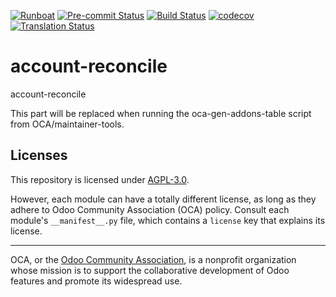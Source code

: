 
[![Runboat](https://img.shields.io/badge/runboat-Try%20me-875A7B.png)](https://runboat.odoo-community.org/builds?repo=OCA/account-reconcile&target_branch=18.0)
[![Pre-commit Status](https://github.com/OCA/account-reconcile/actions/workflows/pre-commit.yml/badge.svg?branch=18.0)](https://github.com/OCA/account-reconcile/actions/workflows/pre-commit.yml?query=branch%3A18.0)
[![Build Status](https://github.com/OCA/account-reconcile/actions/workflows/test.yml/badge.svg?branch=18.0)](https://github.com/OCA/account-reconcile/actions/workflows/test.yml?query=branch%3A18.0)
[![codecov](https://codecov.io/gh/OCA/account-reconcile/branch/18.0/graph/badge.svg)](https://codecov.io/gh/OCA/account-reconcile)
[![Translation Status](https://translation.odoo-community.org/widgets/account-reconcile-18-0/-/svg-badge.svg)](https://translation.odoo-community.org/engage/account-reconcile-18-0/?utm_source=widget)

<!-- /!\ do not modify above this line -->

# account-reconcile

account-reconcile

<!-- /!\ do not modify below this line -->

<!-- prettier-ignore-start -->

[//]: # (addons)

This part will be replaced when running the oca-gen-addons-table script from OCA/maintainer-tools.

[//]: # (end addons)

<!-- prettier-ignore-end -->

## Licenses

This repository is licensed under [AGPL-3.0](LICENSE).

However, each module can have a totally different license, as long as they adhere to Odoo Community Association (OCA)
policy. Consult each module's `__manifest__.py` file, which contains a `license` key
that explains its license.

----
OCA, or the [Odoo Community Association](http://odoo-community.org/), is a nonprofit
organization whose mission is to support the collaborative development of Odoo features
and promote its widespread use.
